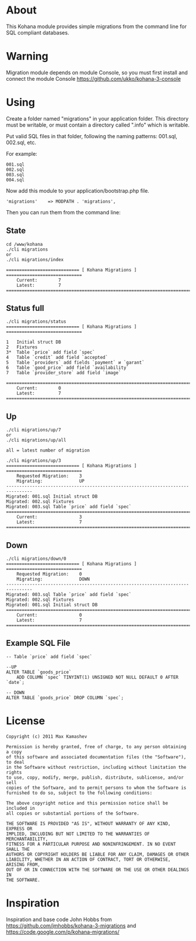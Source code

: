 # About

This Kohana module provides simple migrations from the command line for SQL compliant databases.

# Warning
Migration module depends on module Console, so you must first install and connect the module Console
https://github.com/ukko/kohana-3-console

# Using

Create a folder named "migrations" in your application folder.  This directory must be writable, or must contain a directory called ".info" which is writable.

Put valid SQL files in that folder, following the naming patterns: 001.sql, 002.sql, etc.

For example:

	001.sql
	002.sql
	003.sql
	004.sql

Now add this module to your application/bootstrap.php file.

    'migrations'    => MODPATH . 'migrations',

Then you can run them from the command line:

## State

	cd /www/kohana
	./cli migrations
    or
    ./cli migrations/index  
   
    ============================ [ Kohana Migrations ] =============================
	    Current:		7
	    Latest:			7
    ================================================================================

## Status full

    ./cli migrations/status
    ============================ [ Kohana Migrations ] =============================

    1	Initial struct DB
    2	Fixtures
    3*	Table `price` add field `spec`
    4	Table `credit` add field `accepted`
    5	Table `providers` add fields `payment` и `garant`
    6	Table `good_price` add field `availability`
    7	Table `provider_store` add field `image`

    ================================================================================
	    Current:		0
	    Latest:			7
    ================================================================================

## Up

	./cli migrations/up/7
	or
	./cli migrations/up/all
	
	all = latest number of migration

    ./cli migrations/up/3
    ============================ [ Kohana Migrations ] =============================
	    Requested Migration:	3
	    Migrating:		        UP
    --------------------------------------------------------------------------------
    Migrated: 001.sql Initial struct DB
    Migrated: 002.sql Fixtures
    Migrated: 003.sql Table `price` add field `spec`
    ================================================================================
	    Current:		        3
	    Latest:			        7
    ================================================================================
    
## Down

    ./cli migrations/down/0  
	============================ [ Kohana Migrations ] =============================
	    Requested Migration:	0
	    Migrating:		        DOWN
    --------------------------------------------------------------------------------
    Migrated: 003.sql Table `price` add field `spec`
    Migrated: 002.sql Fixtures
    Migrated: 001.sql Initial struct DB
    ================================================================================
	    Current:		        0
	    Latest:			        7
    ================================================================================
    
## Example SQL File

    -- Table `price` add field `spec`

    --UP
    ALTER TABLE `goods_price`
        ADD COLUMN `spec` TINYINT(1) UNSIGNED NOT NULL DEFAULT 0 AFTER `date`;

    -- DOWN
    ALTER TABLE `goods_price` DROP COLUMN `spec`;

# License

	Copyright (c) 2011 Max Kamashev

	Permission is hereby granted, free of charge, to any person obtaining a copy
	of this software and associated documentation files (the "Software"), to deal
	in the Software without restriction, including without limitation the rights
	to use, copy, modify, merge, publish, distribute, sublicense, and/or sell
	copies of the Software, and to permit persons to whom the Software is
	furnished to do so, subject to the following conditions:

	The above copyright notice and this permission notice shall be included in
	all copies or substantial portions of the Software.

	THE SOFTWARE IS PROVIDED "AS IS", WITHOUT WARRANTY OF ANY KIND, EXPRESS OR
	IMPLIED, INCLUDING BUT NOT LIMITED TO THE WARRANTIES OF MERCHANTABILITY,
	FITNESS FOR A PARTICULAR PURPOSE AND NONINFRINGEMENT. IN NO EVENT SHALL THE
	AUTHORS OR COPYRIGHT HOLDERS BE LIABLE FOR ANY CLAIM, DAMAGES OR OTHER
	LIABILITY, WHETHER IN AN ACTION OF CONTRACT, TORT OR OTHERWISE, ARISING FROM,
	OUT OF OR IN CONNECTION WITH THE SOFTWARE OR THE USE OR OTHER DEALINGS IN
	THE SOFTWARE.

# Inspiration

Inspiration and base code John Hobbs from https://github.com/jmhobbs/kohana-3-migrations 
and https://code.google.com/p/kohana-migrations/ 
